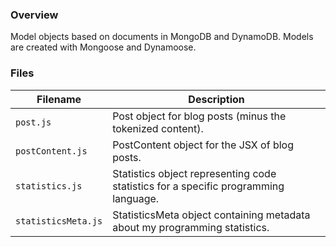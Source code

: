### Overview

Model objects based on documents in MongoDB and DynamoDB.  Models are created with Mongoose and Dynamoose.

### Files

| Filename            | Description                                                                         |
|---------------------|-------------------------------------------------------------------------------------|
| `post.js`           | Post object for blog posts (minus the tokenized content).                           |
| `postContent.js`    | PostContent object for the JSX of blog posts.                                       |
| `statistics.js`     | Statistics object representing code statistics for a specific programming language. |
| `statisticsMeta.js` | StatisticsMeta object containing metadata about my programming statistics.          |